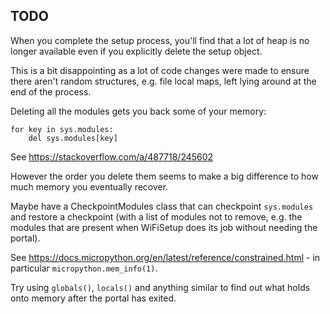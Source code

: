 TODO
----

When you complete the setup process, you'll find that a lot of heap is no longer available even if you explicitly delete the setup object.

This is a bit disappointing as a lot of code changes were made to ensure there aren't random structures, e.g. file local maps, left lying around at the end of the process.

Deleting all the modules gets you back some of your memory:

    for key in sys.modules:
        del sys.modules[key]

See <https://stackoverflow.com/a/487718/245602>

However the order you delete them seems to make a big difference to how much memory you eventually recover.

Maybe have a CheckpointModules class that can checkpoint `sys.modules` and restore a checkpoint (with a list of modules not to remove, e.g. the modules that are present when WiFiSetup does its job without needing the portal).

See <https://docs.micropython.org/en/latest/reference/constrained.html> - in particular `micropython.mem_info(1)`.

Try using `globals()`, `locals()` and anything similar to find out what holds onto memory after the portal has exited.
